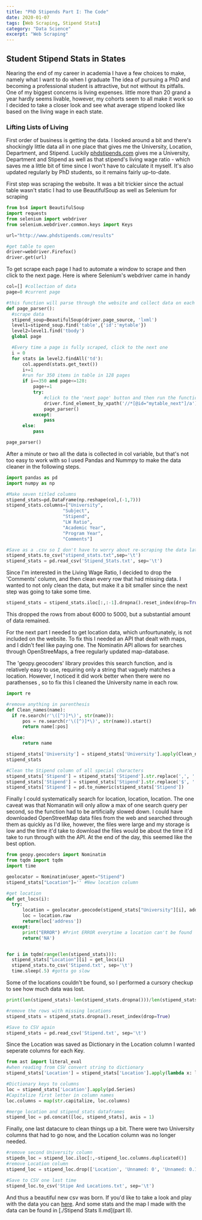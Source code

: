 ```yaml
---
title: "PhD Stipends Part I: The Code"
date: 2020-01-07
tags: [Web Scraping, Stipend Stats]
category: "Data Science"
excerpt: "Web Scraping"
---
```

## Student Stipend Stats in States
Nearing the end of my career in academia I have a few choices to make, namely what I want to do when I graduate
The idea of pursuing a PhD and becoming a professional student is attractive, but not without its pitfalls.
One of my biggest concerns is living expenses. little more than 20 grand a year hardly seems livable,
however, my cohorts seem to all make it work so I decided to take a closer look and see
what average stipend looked like based on the living wage in each state.

### Lifting Lists of Living
First order of business is getting the data. I looked around a bit and there's shockingly little
data all in one place that gives me the University, Location, Department, and Stipend. Luckily
[phdstipends.com](http://www.phdstipends.com/results) gives me a University, Department and Stipend as well as that stipend's
living wage ratio - which saves me a little bit of time since I won't have to calculate it myself.
It's also updated regularly by PhD students, so it remains fairly up-to-date.

First step was scraping the website. It was a bit trickier since the actual table wasn't
static I had to use BeautifulSoup as well as Selenium for scraping
```python
from bs4 import BeautifulSoup
import requests
from selenium import webdriver
from selenium.webdriver.common.keys import Keys

url="http://www.phdstipends.com/results"

#get table to open
driver=webdriver.Firefox()
driver.get(url)
```
To get scrape each page I had to automate a window to scrape and then click to the next page. Here
is where Selenium's webdriver came in handy
```python
col=[] #collection of data
page=0 #current page

#this function will parse through the website and collect data on each page
def page_parser():
  #scrape data
  stipend_soup=BeautifulSoup(driver.page_source, 'lxml')
  level1=stipend_soup.find('table',{'id':'mytable'})
  level2=level1.find('tbody')
  global page

  #Every time a page is fully scraped, click to the next one
  i = 0
  for stats in level2.findAll('td'):
      col.append(stats.get_text())
      i+=1
      #run for 350 items in table in 128 pages
      if i==350 and page<=128:
          page+=1
          try:
              #click to the 'next page' button and then run the function again
              driver.find_element_by_xpath('//*[@id="mytable_next"]/a').click()
              page_parser()
          except:
              pass
      else:
          pass

page_parser()
```
After a minute or two all the data is collected in col variable, but that's not too easy to
work with so I used Pandas and Nummpy to make the data cleaner in the following steps.

```python
import pandas as pd
import numpy as np

#Make seven titled columns
stipend_stats=pd.DataFrame(np.reshape(col,(-1,7)))
stipend_stats.columns=["University",
                     "Subject",
                     "Stipend",
                     "LW Ratio",
                     "Academic Year",
                     "Program Year",
                     "Comments"]

#Save as a .csv so I don't have to worry about re-scraping the data later
stipend_stats.to_csv("stipend_stats.txt",sep='\t')
stipend_stats = pd.read_csv('Stipend_Stats.txt', sep='\t')
```
Since I'm interested in the Living Wage Ratio, I decided to drop the 'Comments' column, and
then clean every row that had missing data. I wanted to not only clean the data, but make it
a bit smaller since the next step was going to take some time.
```python
stipend_stats = stipend_stats.iloc[:,:-1].dropna().reset_index(drop=True)
```
This dropped the rows from about 6000 to 5000, but a substantial amount of data remained.

For the next part I needed to get location data, which unfourtunately, is not included on the
website. To fix this I needed an API that dealt with maps, and I didn't feel like paying one.
The Nominatin API allows for searches through OpenStreeMaps, a free regularly updated map-database.

The 'geopy.geocoders' library provides this search function, and is relatively easy to use,
requiring only a string that vaguely matches a location. However, I noticed it did work
better when there were no parathenses , so to fix this I cleaned the University name in each row.
```python
import re

#remove anything in parenthesis
def Clean_names(name):
  if re.search(r'\([^)]*\)', str(name)):
      pos = re.search(r'\([^)]*\)', str(name)).start()
      return name[:pos]

  else:
      return name

stipend_stats['University'] = stipend_stats['University'].apply(Clean_names)
stipend_stats

#Clean the Stipend column of all special characters
stipend_stats['Stipend'] = stipend_stats['Stipend'].str.replace(',', '')
stipend_stats['Stipend'] = stipend_stats['Stipend'].str.replace('$', '')
stipend_stats['Stipend'] = pd.to_numeric(stipend_stats['Stipend'])

```

Finally I could systematically search for location, location, location. The one caveat was that
Nomanatin will only allow a max of one search query per second, so the function had to be artificially
slowed down. I could have downloaded OpenStreetMap data files from the web and searched through
them as quickly as I'd like, however, the files were large and my storage is low and the time it'd
take to download the files would be about the time it'd take to run through with the API. At the end
of the day, this seemed like the best option.
```python
from geopy.geocoders import Nominatim
from tqdm import tqdm
import time

geolocator = Nominatim(user_agent="Stipend")
stipend_stats["Location"]='' #New location column

#get location
def get_locs(i):
  try:
      location = geolocator.geocode(stipend_stats["University"][i], addressdetails=True)
      loc = location.raw
      return(loc['address'])       
  except:
      print("ERROR") #Print ERROR everytime a location can't be found
      return('NA')


for i in tqdm(range(len(stipend_stats))):
  stipend_stats["Location"][i] = get_locs(i)
  stipend_stats.to_csv('Stipend.txt', sep='\t')
  time.sleep(.5) #gotta go slow
```

Some of the locations couldn't be found, so I performed a cursory checkup to see how much data
was lost.
```python
print(len(stipend_stats)-len(stipend_stats.dropna()))/len(stipend_stats)) #only about 15% was lost

#remove the rows with missing locations
stipend_stats = stipend_stats.dropna().reset_index(drop=True)

#Save to CSV again
stipend_stats = pd.read_csv('Stipend.txt', sep='\t')
```

Since the Location was saved as Dictionary in the Location column I wanted seperate
columns for each Key.
```python
from ast import literal_eval
#when reading from CSV convert string to dictionary
stipend_stats['Location'] = stipend_stats['Location'].apply(lambda x: literal_eval(x))

#Dictionary keys to columns
loc = stipend_stats['Location'].apply(pd.Series)
#Capitalize first letter in column names
loc.columns = map(str.capitalize, loc.columns)

#merge location and stipend_stats dataframes
stipend_loc = pd.concat([loc, stipend_stats], axis = 1)
```

Finally, one last datacure to clean things up a bit. There were two University columns that had to go now,
and the Location column was no longer needed.
```python
#remove second University column
stipedn_loc = stipend_loc.iloc[:,~stipend_loc.columns.duplicated()]
#remove Location column
stipend_loc = stipend_loc.drop(['Location', 'Unnamed: 0', 'Unnamed: 0.1'], axis =1 )

#Save to CSV one last time
stipend_loc.to_csv('Stipe And Locations.txt', sep='\t')
```

And thus a beautiful new csv was born. If you'd like to take a look and play with the data
you can [here](https://github.com/DambrosiCode/Stipend-Data). And some stats and the map I made with the data can be found in [./Stipend Stats II.md](part II).

